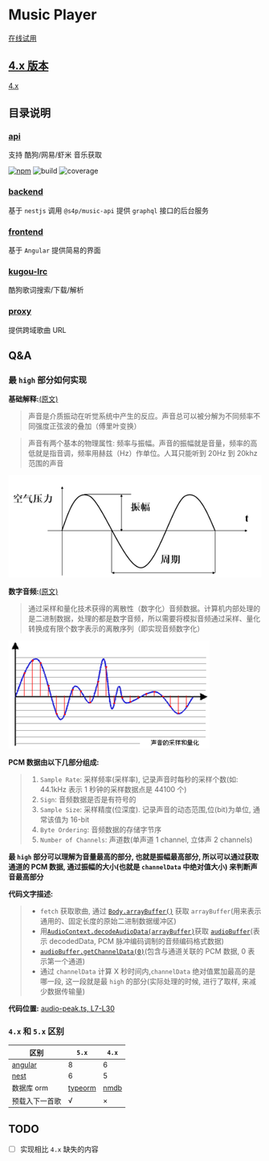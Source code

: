 # Music Player

[在线试用](https://music.xinshangshangxin.com/)

## [4.x 版本](https://github.com/xinshangshangxin/music/tree/4.x)

[4.x](https://github.com/xinshangshangxin/music/tree/4.x)

## 目录说明

### [api](./api)

支持 酷狗/网易/虾米 音乐获取

[![npm](https://img.shields.io/npm/v/@s4p/music-api.svg?label=%40s4p%2Fmusic-api&style=flat-square)](https://www.npmjs.com/package/@s4p/music-api)
![build](https://gitlab.com/shang-music/music-api/badges/develop/build.svg)
![coverage](https://gitlab.com/shang-music/music-api/badges/develop/coverage.svg)

### [backend](./backend)

基于 `nestjs` 调用 `@s4p/music-api` 提供 `graphql` 接口的后台服务

### [frontend](./frontend)

基于 `Angular` 提供简易的界面

### [kugou-lrc](./kugou-lrc)

酷狗歌词搜索/下载/解析

### [proxy](./proxy)

提供跨域歌曲 URL

## Q&A

### 最 `high` 部分如何实现

**基础解释:**[(原文)](http://blog.jianchihu.net/pcm-volume-control.html)

> 声音是介质振动在听觉系统中产生的反应。声音总可以被分解为不同频率不同强度正弦波的叠加（傅里叶变换）

> 声音有两个基本的物理属性: 频率与振幅。声音的振幅就是音量，频率的高低就是指音调，频率用赫兹（Hz）作单位。人耳只能听到 20Hz 到 20khz 范围的声音

![声音](./devops/images/001.png)

**数字音频:**[(原文)](https://blog.csdn.net/ljxt523/article/details/52068241)

> 通过采样和量化技术获得的离散性（数字化）音频数据。计算机内部处理的是二进制数据，处理的都是数字音频，所以需要将模拟音频通过采样、量化转换成有限个数字表示的离散序列（即实现音频数字化）

![数字音频](./devops/images/002.gif)

**PCM 数据由以下几部分组成:**

> 1. `Sample Rate`: 采样频率(采样率), 记录声音时每秒的采样个数(如: 44.1kHz 表示 1 秒钟的采样数据点是 44100 个)
> 2. `Sign`: 音频数据是否是有符号的
> 3. `Sample Size`: 采样精度(位深度). 记录声音的动态范围,位(bit)为单位, 通常该值为 16-bit
> 4. `Byte Ordering`: 音频数据的存储字节序
> 5. `Number of Channels`: 声道数(单声道 1 channel, 立体声 2 channels)

**最 `high` 部分可以理解为音量最高的部分, 也就是振幅最高部分, 所以可以通过获取通道的 PCM 数据, 通过振幅的大小(也就是 `channelData` 中绝对值大小) 来判断声音最高部分**

**代码文字描述:**

> - `fetch` 获取歌曲, 通过 [`Body.arrayBuffer()`](https://developer.mozilla.org/en-US/docs/Web/API/Body/arrayBuffer) 获取 `arrayBuffer`(用来表示通用的、固定长度的原始二进制数据缓冲区)
> - 用[`AudioContext.decodeAudioData(arrayBuffer)`](https://developer.mozilla.org/en-US/docs/Web/API/BaseAudioContext/decodeAudioData)获取 [`audioBuffer`](https://zh.wikipedia.org/wiki/%E8%84%88%E8%A1%9D%E7%B7%A8%E7%A2%BC%E8%AA%BF%E8%AE%8A)(表示 decodedData, PCM 脉冲编码调制的音频编码格式数据)
> - [`audioBuffer.getChannelData(0)`](https://developer.mozilla.org/en-US/docs/Web/API/AudioBuffer/getChannelData)(包含与通道关联的 PCM 数据, 0 表示第一个通道)
> - 通过 `channelData` 计算 X 秒时间内,`channelData` 绝对值累加最高的是哪一段, 这一段就是最 `high` 的部分(实际处理的时候, 进行了取样, 来减少数据传输量)

**代码位置:**
[audio-peak.ts, L7-L30](https://github.com/xinshangshangxin/music/blob/develop/frontend/src/app/rx-audio/audio-peak.ts#L7-L30)

### `4.x` 和 `5.x` 区别

| 区别                           | `5.x`                        | `4.x`                                       |
| ------------------------------ | ---------------------------- | ------------------------------------------- |
| [angular](https://angular.io/) | 8                            | 6                                           |
| [nest](https://nestjs.com/)    | 6                            | 5                                           |
| 数据库 orm                     | [typeorm](http://typeorm.io) | [nmdb](https://github.com/shang-music/nmdb) |
| 预载入下一首歌                 | √                            | ×                                           |

## TODO

- [ ] 实现相比 `4.x` 缺失的内容
